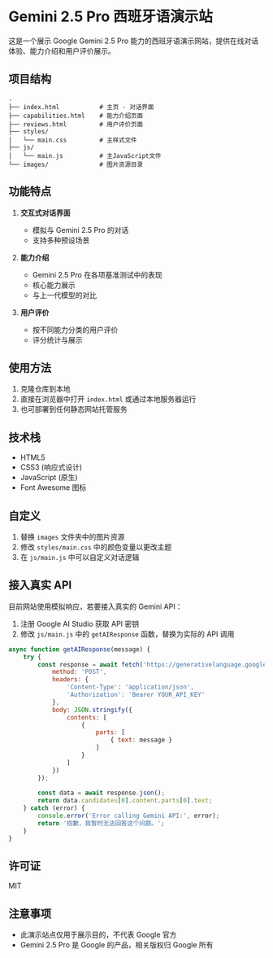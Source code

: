 # Gemini 2.5 Pro 西班牙语演示站

这是一个展示 Google Gemini 2.5 Pro 能力的西班牙语演示网站，提供在线对话体验、能力介绍和用户评价展示。

## 项目结构

```
.
├── index.html           # 主页 - 对话界面
├── capabilities.html    # 能力介绍页面
├── reviews.html         # 用户评价页面
├── styles/
│   └── main.css         # 主样式文件
├── js/
│   └── main.js          # 主JavaScript文件
└── images/              # 图片资源目录
```

## 功能特点

1. **交互式对话界面**
   - 模拟与 Gemini 2.5 Pro 的对话
   - 支持多种预设场景

2. **能力介绍**
   - Gemini 2.5 Pro 在各项基准测试中的表现
   - 核心能力展示
   - 与上一代模型的对比

3. **用户评价**
   - 按不同能力分类的用户评价
   - 评分统计与展示

## 使用方法

1. 克隆仓库到本地
2. 直接在浏览器中打开 `index.html` 或通过本地服务器运行
3. 也可部署到任何静态网站托管服务

## 技术栈

- HTML5
- CSS3 (响应式设计)
- JavaScript (原生)
- Font Awesome 图标

## 自定义

1. 替换 `images` 文件夹中的图片资源
2. 修改 `styles/main.css` 中的颜色变量以更改主题
3. 在 `js/main.js` 中可以自定义对话逻辑

## 接入真实 API

目前网站使用模拟响应，若要接入真实的 Gemini API：

1. 注册 Google AI Studio 获取 API 密钥
2. 修改 `js/main.js` 中的 `getAIResponse` 函数，替换为实际的 API 调用

```javascript
async function getAIResponse(message) {
    try {
        const response = await fetch('https://generativelanguage.googleapis.com/v1beta/models/gemini-pro:generateContent', {
            method: 'POST',
            headers: {
                'Content-Type': 'application/json',
                'Authorization': 'Bearer YOUR_API_KEY'
            },
            body: JSON.stringify({
                contents: [
                    {
                        parts: [
                            { text: message }
                        ]
                    }
                ]
            })
        });
        
        const data = await response.json();
        return data.candidates[0].content.parts[0].text;
    } catch (error) {
        console.error('Error calling Gemini API:', error);
        return '抱歉，我暂时无法回答这个问题。';
    }
}
```

## 许可证

MIT

## 注意事项

- 此演示站点仅用于展示目的，不代表 Google 官方
- Gemini 2.5 Pro 是 Google 的产品，相关版权归 Google 所有 
